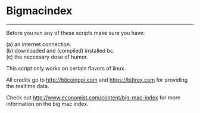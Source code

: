 # Bigmacindex
-------------
Before you run any of these scripts make sure you have:

(a) an internet connection.  
(b) downloaded and (compiled) installed bc.  
(c) the neccesary dose of humor.  

This script only works on certain flavors of linux.

All credits go to http://bitcoinppi.com and https://bittrex.com for providing the realtime data.

Check out http://www.economist.com/content/big-mac-index for more information on the big mac index.
